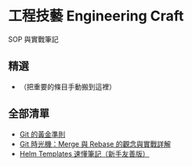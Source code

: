 # 工程技藝 Engineering Craft
SOP 與實戰筆記

## 精選
- （把重要的條目手動搬到這裡）

## 全部清單
- [Git 的黃金準則](./git-operations.md)
- [Git 時光機：Merge 與 Rebase 的觀念與實戰詳解](./git-rebase-vs-merge.md)
- [Helm Templates 速懂筆記（新手友善版）](./helm_templates_beginner_note_1.md)
